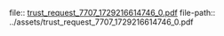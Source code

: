 file:: [trust_request_7707_1729216614746_0.pdf](../assets/trust_request_7707_1729216614746_0.pdf)
file-path:: ../assets/trust_request_7707_1729216614746_0.pdf
